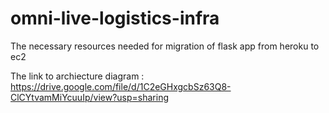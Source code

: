 # omni-live-logistics-infra
The necessary resources needed for migration of flask app from heroku to ec2 

The link to  archiecture diagram : https://drive.google.com/file/d/1C2eGHxgcbSz63Q8-ClCYtvamMiYcuuIp/view?usp=sharing